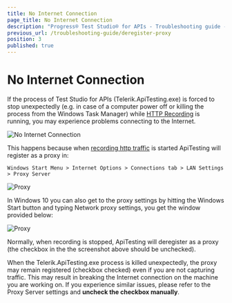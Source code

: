 ```yaml
---
title: No Internet Connection
page_title: No Internet Connection
description: "Progress® Test Studio® for APIs - Troubleshooting guide - No Internet Connection"
previous_url: /troubleshooting-guide/deregister-proxy
position: 3
published: true
---
```

# No Internet Connection

If the process of Test Studio for APIs (Telerik.ApiTesting.exe) is forced to stop unexpectedly (e.g. in case of a computer power off or killing the process from the Windows Task Manager) while [HTTP Recording](/features/record/http-traffic) is running, you may experience problems connecting to the Internet.

![No Internet Connection][3]

This happens because when <a href="/features/record/http-traffic">recording http traffic</a> is started ApiTesting will register as a proxy in:

`Windows Start Menu > Internet Options > Connections tab > LAN Settings > Proxy Server`

![Proxy][1]

In Windows 10 you can also get to the proxy settings by hitting the Windows Start button and typing Network proxy settings, you get the window provided below:

![Proxy][2]

Normally, when recording is stopped, ApiTesting will deregister as a proxy (the checkbox in the the screenshot above should be unchecked). 

When the Telerik.ApiTesting.exe process is killed unexpectedly, the proxy may remain registered (checkbox checked) even if you are not capturing traffic.
This may result in breaking the Internet connection on the machine you are working on. If you experience similar issues, please refer to the Proxy Server settings and **uncheck the checkbox manually**.

[1]: /img/troubleshooting-guide/deregister-proxy/registered-proxy.png
[2]: /img/troubleshooting-guide/deregister-proxy/windows10.png
[3]: /img/troubleshooting-guide/deregister-proxy/no-internet-connection.png

